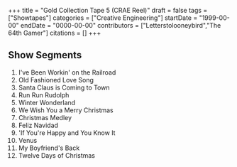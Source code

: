 +++
title = "Gold Collection Tape 5 (CRAE Reel)"
draft = false
tags = ["Showtapes"]
categories = ["Creative Engineering"]
startDate = "1999-00-00"
endDate = "0000-00-00"
contributors = ["Letterstolooneybird","The 64th Gamer"]
citations = []
+++

## Show Segments

1.  I've Been Workin' on the Railroad
2.  Old Fashioned Love Song
3.  Santa Claus is Coming to Town
4.  Run Run Rudolph
5.  Winter Wonderland
6.  We Wish You a Merry Christmas
7.  Christmas Medley
8.  Feliz Navidad
9.  'If You're Happy and You Know It
10. Venus
11. My Boyfriend's Back
12. Twelve Days of Christmas
